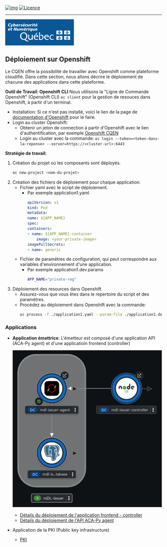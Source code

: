 [![img](https://img.shields.io/badge/Cycle%20de%20Vie-Phase%20d%C3%A9couverte-339999)](https://www.quebec.ca/gouv/politiques-orientations/vitrine-numeriqc/accompagnement-des-organismes-publics/demarche-conception-services-numeriques)
[![Licence](https://img.shields.io/badge/Licence-LiLiQ--R-blue)](LICENCE)

---

<div>
    <img src="https://github.com/CQEN-QDCE/.github/blob/main/images/mcn.png" />
</div>

## Déploiement sur Openshift

Le CQEN offre la possibilité de travailler avec Openshift comme plateforme cloudifié. Dans cette section, nous allons décrire le déploiement de chacune des applications dans cette plateforme.

**Outil de Travail: Openshift CLI**
Nous utilisons la "Ligne de Commande Openshift" (Openshift CLI) `oc client` pour la gestion de resouces dans Openshift, à partir d'un terminal. 
- Installation: Si ce n'est pas installé, voici le lien de la page de [documentation d'Openshift](https://docs.openshift.com/container-platform/4.17/cli_reference/openshift_cli/getting-started-cli.html#installing-openshift-cli) pour le faire.
- Login au cluster Openshift:
  - Obtenir un jeton de connection à partir d'Openshift avec le lien d'authentification, par exemple [Openshift CQEN](https://oauth-openshift.apps.exp.openshift.cqen.ca/oauth/token/display)
  - Login au cluster avec la commande:
    `oc login --token=<token-dans-la-reponse> --server=https://<cluster-url>:6443 `

**Stratégie de travail:**
1. Création du projet où les composants sont déployés.    
    ```bash
    oc new-project <nom-du-projet>
    ```
2. Création des fichiers de déploiement pour chaque application:
    - Fichier yaml avec le script de déploiement.
      - Par exemple application1.yaml
        ```yaml
        apiVersion: v1
        kind: Pod
        metadata:
        name: ${APP_NAME}
        spec:
        containers:
        - name: ${APP_NAME}-container
            image: <your-private-image>
        imagePullSecrets:
        - name: generic
        ```
    - Fichier de paramètres de configuration, qui peut correspondre aux variables d'environnement d'une application.
      - Par exemple application1.dev.params
        ```bash
        APP_NAME="private-reg"
        ```
3. Déploiement des resources dans Openshift
    - Assurez-vous que vous êtes dans le repertoire du script et des paramètres.
    - Procédez au déploiement dans Openshift avec la commande:
        ```bash
        oc process -f ./application1.yaml --param-file ./application1.dev.params  | oc apply -f -
        ```

### Applications

- **Application émettrice**: L'émetteur est composé d'une application API (ACA-Py agent) et d'une applicatioin frontend (controller)
    
    ![Émetteur](./../documentation/img/emetteur_app_openshift.png)

  - [Détails du déploiement de l'application frontend - controller](./templates/mdl-issuer-frontend/README.md)
  - [Détails du déploiement de l'API ACA-Py agent](./templates/aca-py-oid4vci/README.md)
  
- Application de la PKI (Public key infrastructure)
  - [PKI](./templates/pki/README.md)

